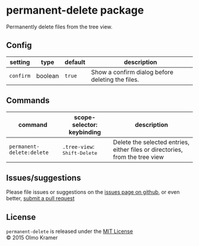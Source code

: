 # permanent-delete package

Permanently delete files from the tree view.

## Config

| setting | type | default | description |
|---------|------|---------|-------------|
| `confirm` | boolean | `true` | Show a confirm dialog before deleting the files. |

## Commands

| command | scope-selector: keybinding | description |
|---------|----------------------------|-------------|
| `permanent-delete:delete` | `.tree-view`: <kbd>Shift-Delete</kbd> | Delete the selected entries, either files or directories, from the tree view |

## Issues/suggestions

Please file issues or suggestions on the [issues page on github](https://github.com/olmokramer/atom-permanent-delete/issues/new), or even better, [submit a pull request](https://github.com/olmokramer/atom-permanent-delete/pulls)

## License

`permanent-delete` is released under the [MIT License](LICENSE.md)<br>
&copy; 2015 Olmo Kramer